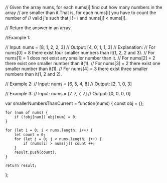// Given the array nums, for each nums[i] find out how many numbers in the array 
// are smaller than it.That is, for each nums[i] you have to count the number of 
// valid j's such that j != i and nums[j] < nums[i].

// Return the answer in an array.



//Example 1:

// Input: nums = [8, 1, 2, 2, 3]
// Output: [4, 0, 1, 1, 3]
// Explanation:
// For nums[0] = 8 there exist four smaller numbers than it(1, 2, 2 and 3).
// For nums[1] = 1 does not exist any smaller number than it.
// For nums[2] = 2 there exist one smaller number than it(1).
// For nums[3] = 2 there exist one smaller number than it(1).
// For nums[4] = 3 there exist three smaller numbers than it(1, 2 and 2).

//     Example 2:
// Input: nums = [6, 5, 4, 8]
// Output: [2, 1, 0, 3]


// Example 3:
// Input: nums = [7, 7, 7, 7]
// Output: [0, 0, 0, 0]

var smallerNumbersThanCurrent = function(nums) {
    const obj = {};
    
    for (num of nums) {
        if (!obj[num]) obj[num] = 0;
    }
    
    for (let i = 0; i < nums.length; i++) {
        let count = 0;
        for (let j = 0; j < nums.length; j++) {
            if (nums[i] > nums[j]) count ++;
        }
        result.push(count);
    }
    
    return result;
};